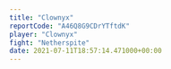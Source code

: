 ```yaml
---
title: "Clownyx"
reportCode: "A46Q8G9CDrYTftdK"
player: "Clownyx"
fight: "Netherspite"
date: 2021-07-11T18:57:14.471000+00:00
---
```

